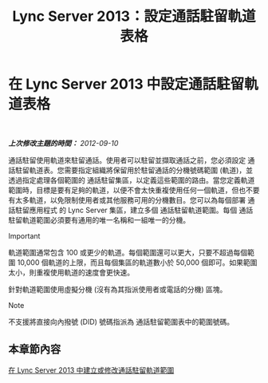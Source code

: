 ﻿---
title: Lync Server 2013：設定通話駐留軌道表格
TOCTitle: 設定通話駐留軌道表格
ms:assetid: e5cc0c19-7b2c-48e7-a21d-cfb23c842f0f
ms:mtpsurl: https://technet.microsoft.com/zh-tw/library/Gg399020(v=OCS.15)
ms:contentKeyID: 49292631
ms.date: 08/24/2015
mtps_version: v=OCS.15
ms.translationtype: HT
---

# 在 Lync Server 2013 中設定通話駐留軌道表格

 

_**上次修改主題的時間：** 2012-09-10_

通話駐留使用軌道來駐留通話。使用者可以駐留並擷取通話之前，您必須設定 通話駐留軌道表。您需要指定組織將保留用於駐留通話的分機號碼範圍 (軌道)，並透過指定處理各個範圍的 通話駐留集區，以定義這些範圍的路由。當您定義軌道範圍時，目標是要有足夠的軌道，以便不會太快重複使用任何一個軌道，但也不要有太多軌道，以免限制使用者或其他服務可用的分機數目。您可以為每個部署 通話駐留應用程式 的 Lync Server 集區，建立多個 通話駐留軌道範圍。每個 通話駐留軌道範圍必須要有通用的唯一名稱和一組唯一的分機。

> [!IMPORTANT]  
> 軌道範圍通常包含 100 或更少的軌道。每個範圍還可以更大，只要不超過每個範圍 10,000 個軌道的上限，而且每個集區的軌道數小於 50,000 個即可。如果範圍太小，則重複使用軌道的速度會更快速。



針對軌道範圍使用虛擬分機 (沒有為其指派使用者或電話的分機) 區塊。

> [!NOTE]  
> 不支援將直接向內撥號 (DID) 號碼指派為 通話駐留範圍表中的範圍號碼。



## 本章節內容

[在 Lync Server 2013 中建立或修改通話駐留軌道範圍](lync-server-2013-create-or-modify-a-call-park-orbit-range.md)

